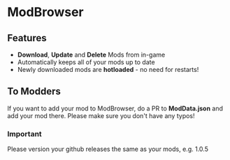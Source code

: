 # ModBrowser

## Features
- **Download**, **Update** and **Delete** Mods from in-game
- Automatically keeps all of your mods up to date
- Newly downloaded mods are **hotloaded** - no need for restarts!



## To Modders
If you want to add your mod to ModBrowser, do a PR to **ModData.json** and add your mod there. Please make sure you don't have any typos!

### Important
Please version your github releases the same as your mods, e.g. 1.0.5
